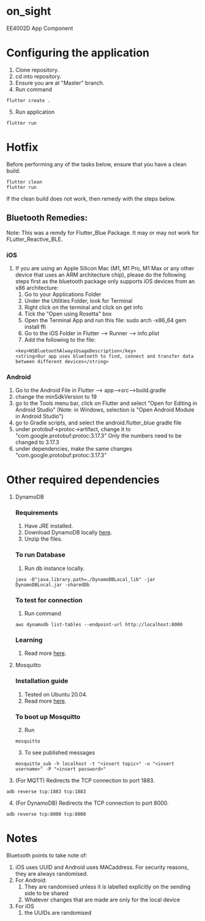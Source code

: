 # on_sight

EE4002D App Component

# Configuring the application

1. Clone repository.
2. cd into repository.
3. Ensure you are at "Master" branch.
4. Run command

```
flutter create .
```

5. Run application

```
flutter run
```

# Hotfix

Before performing any of the tasks below, ensure that you have a clean build.

```
flutter clean
flutter run
```

If the clean build does not work, then remedy with the steps below.

## Bluetooth Remedies:

Note: This was a remdy for Flutter_Blue Package. It may or may not work for FLutter_Reactive_BLE.

### iOS

1. If you are using an Apple Silicon Mac (M1, M1 Pro, M1 Max or any other device that uses an ARM architecture chip), please do the following steps first as the bluetooth package only supports iOS devices from an x86 architecture:
   1. Go to your Applications Folder
   2. Under the Utilities Folder, look for Terminal
   3. Right click on the terminal and click on get info
   4. Tick the "Open using Rosetta" box
   5. Open the Terminal App and run this file: sudo arch -x86_64 gem install ffi
   6. Go to the iOS Folder in Flutter --> Runner --> info.plist
   7. Add the following to the file:
   ```
   <key>NSBluetoothAlwaysUsageDescription</key>
   <string>Our app uses bluetooth to find, connect and transfer data between different devices</string>
   ```

### Android

1. Go to the Android File in Flutter --> app-->src-->build.gradle
2. change the minSdkVersion to 19
3. go to the Tools menu bar, click on Flutter and select "Open for Editing in Android Studio" (Note: in Windows, selection is "Open Android Module in Android Studio")
4. go to Gradle scripts, and select the android.flutter_blue gradle file
5. under protobuf->protoc->artifact, change it to "com.google.protobuf:protoc:3.17.3" Only the numbers need to be changed to 3.17.3
6. under dependencies, make the same changes "com.google.protobuf:protoc:3.17.3"

# Other required dependencies

1. DynamoDB

   ### Requirements

   1. Have JRE installed.
   2. Download DynamoDB locally [here](https://docs.aws.amazon.com/amazondynamodb/latest/developerguide/DynamoDBLocal.DownloadingAndRunning.html).
   3. Unzip the files.

   ### To run Database

   1. Run db instance locally.

   ```
   java -D"java.library.path=./DynamoDBLocal_lib" -jar DynamoDBLocal.jar -sharedDb
   ```

   ### To test for connection

   1. Run command

   ```
   aws dynamodb list-tables --endpoint-url http://localhost:8000
   ```

   ### Learning

   1. Read more [here](https://docs.aws.amazon.com/amazondynamodb/latest/developerguide/GettingStarted.Python.html).

2. Mosquitto
   ### Installation guide
   1. Tested on Ubuntu 20.04.
   2. Read more [here](https://www.digitalocean.com/community/tutorials/how-to-install-and-secure-the-mosquitto-mqtt-messaging-broker-on-ubuntu-18-04).
   ### To boot up Mosquitto
   2. Run
   ```
   mosquitto
   ```
   3. To see published messages
   ```
   mosquitto_sub -h localhost -t "<insert topic>" -u "<insert username>" -P "<insert password>"
   ```
3. (For MQTT) Redirects the TCP connection to port 1883.

```
adb reverse tcp:1883 tcp:1883
```

4. (For DynamoDB) Redirects the TCP connection to port 8000.

```
adb reverse tcp:8000 tcp:8000
```

# Notes

Bluetooth points to take note of:

1. iOS uses UUID and Android uses MACaddress. For security reasons, they are always randomised.
2. For Android:
   1. They are randomised unless it is labelled explicitly on the sending side to be shared
   2. Whatever changes that are made are only for the local device
3. For iOS
   1. the UUIDs are randomised
